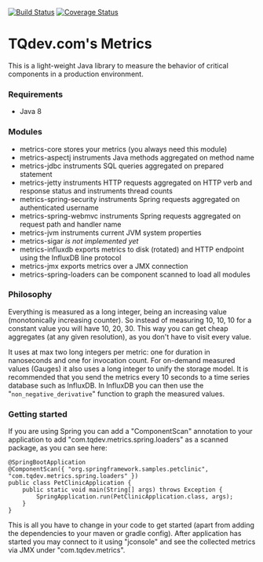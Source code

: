 [![Build Status](https://travis-ci.org/mevdschee/tqdev-metrics.svg?branch=master)](https://travis-ci.org/mevdschee/tqdev-metrics?branch=master)
[![Coverage Status](https://coveralls.io/repos/github/mevdschee/tqdev-metrics/badge.svg?branch=master)](https://coveralls.io/github/mevdschee/tqdev-metrics?branch=master)

# TQdev.com's Metrics

This is a light-weight Java library to measure the behavior of critical components in a production environment.

### Requirements

- Java 8

### Modules

- metrics-core stores your metrics (you always need this module)
- metrics-aspectj instruments Java methods aggregated on method name
- metrics-jdbc instruments SQL queries aggregated on prepared statement
- metrics-jetty instruments HTTP requests aggregated on HTTP verb and response status and instruments thread counts
- metrics-spring-security instruments Spring requests aggregated on authenticated username
- metrics-spring-webmvc instruments Spring requests aggregated on request path and handler name
- metrics-jvm instruments current JVM system properties
- metrics-sigar _is not implemented yet_
- metrics-influxdb exports metrics to disk (rotated) and HTTP endpoint using the InfluxDB line protocol
- metrics-jmx exports metrics over a JMX connection
- metrics-spring-loaders can be component scanned to load all modules

### Philosophy

Everything is measured as a long integer, being an increasing value (monotonically increasing counter). 
So instead of measuring 10, 10, 10 for a constant value you will have 10, 20, 30.
This way you can get cheap aggregates (at any given resolution), as you don't have to visit every value.

It uses at max two long integers per metric: one for duration in nanoseconds and one for invocation count.
For on-demand measured values (Gauges) it also uses a long integer to unify the storage model. It is
recommended that you send the metrics every 10 seconds to a time series database such as InfluxDB.
In InfluxDB you can then use the "`non_negative_derivative`" function to graph the measured values.

### Getting started

If you are using Spring you can add a "ComponentScan" annotation to your application to add 
"com.tqdev.metrics.spring.loaders" as a scanned package, as you can see here:

    @SpringBootApplication
    @ComponentScan({ "org.springframework.samples.petclinic", "com.tqdev.metrics.spring.loaders" })
    public class PetClinicApplication {
        public static void main(String[] args) throws Exception {
    	    SpringApplication.run(PetClinicApplication.class, args);
        }
    }

This is all you have to change in your code to get started (apart from adding the dependencies to your
maven or gradle config). After application has started you may connect to it using "jconsole" and see
the collected metrics via JMX under "com.tqdev.metrics".
